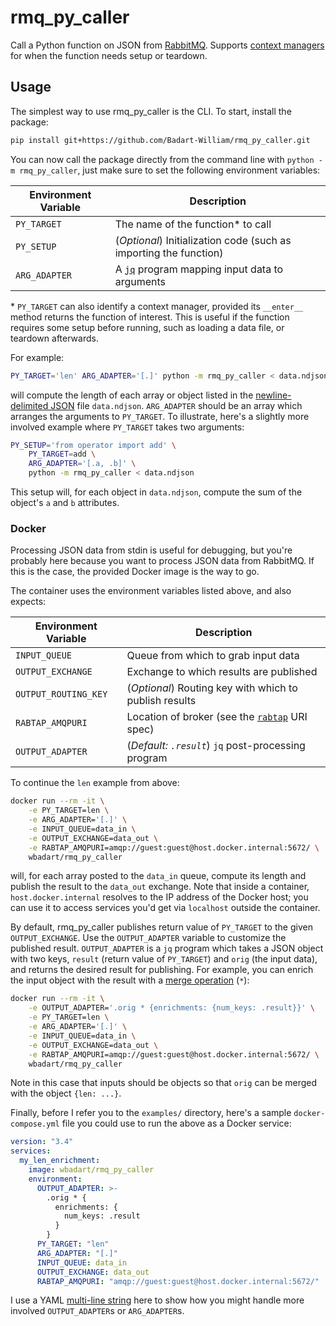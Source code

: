 # rmq_py_caller

Call a Python function on JSON from [RabbitMQ][rmq]. Supports [context
managers][ctx] for when the function needs setup or teardown.

[ctx]: https://docs.python.org/3/library/contextlib.html
[rmq]: https://www.rabbitmq.com

## Usage

The simplest way to use rmq_py_caller is the CLI. To start, install the
package:

```sh
pip install git+https://github.com/Badart-William/rmq_py_caller.git
```

You can now call the package directly from the command line with `python -m
rmq_py_caller`, just make sure to set the following environment variables:

Environment Variable | Description
---------------------|------------
`PY_TARGET`   | The name of the function* to call
`PY_SETUP`    | (_Optional_) Initialization code (such as importing the function)
`ARG_ADAPTER` | A [`jq`][jq] program mapping input data to arguments

[jq]: https://stedolan.github.io/jq

\* `PY_TARGET` can also identify a context manager, provided its `__enter__`
method returns the function of interest. This is useful if the function
requires some setup before running, such as loading a data file, or teardown afterwards.

For example:

```sh
PY_TARGET='len' ARG_ADAPTER='[.]' python -m rmq_py_caller < data.ndjson
```

will compute the length of each array or object listed in the
[newline-delimited JSON][ndjson] file `data.ndjson`. `ARG_ADAPTER` should be an
array which arranges the arguments to `PY_TARGET`. To illustrate, here's a
slightly more involved example where `PY_TARGET` takes two arguments:

```sh
PY_SETUP='from operator import add' \
    PY_TARGET=add \
    ARG_ADAPTER='[.a, .b]' \
    python -m rmq_py_caller < data.ndjson
```

This setup will, for each object in `data.ndjson`, compute the sum of the
object's `a` and `b` attributes.

[ndjson]: http://ndjson.org

### Docker

Processing JSON data from stdin is useful for debugging, but you're probably
here because you want to process JSON data from RabbitMQ. If this is the case,
the provided Docker image is the way to go.

The container uses the environment variables listed above, and also expects:

Environment Variable | Description
---------------------|------------
`INPUT_QUEUE`        | Queue from which to grab input data
`OUTPUT_EXCHANGE`    | Exchange to which results are published
`OUTPUT_ROUTING_KEY` | (_Optional_) Routing key with which to publish results
`RABTAP_AMQPURI`     | Location of broker (see the [`rabtap`][rabtap uri] URI spec)
`OUTPUT_ADAPTER`     | (_Default: `.result`_) `jq` post-processing program

[rabtap uri]: https://github.com/jandelgado/rabtap#broker-uri-specification

To continue the `len` example from above:

```sh
docker run --rm -it \
    -e PY_TARGET=len \
    -e ARG_ADAPTER='[.]' \
    -e INPUT_QUEUE=data_in \
    -e OUTPUT_EXCHANGE=data_out \
    -e RABTAP_AMQPURI=amqp://guest:guest@host.docker.internal:5672/ \
    wbadart/rmq_py_caller
```

will, for each array posted to the `data_in` queue, compute its length and
publish the result to the `data_out` exchange. Note that inside a container,
`host.docker.internal` resolves to the IP address of the Docker host; you can
use it to access services you'd get via `localhost` outside the container.

By default, rmq_py_caller publishes return value of `PY_TARGET` to the given
`OUTPUT_EXCHANGE`. Use the `OUTPUT_ADAPTER` variable to customize the published
result. `OUTPUT_ADAPTER` is a `jq` program which takes a JSON object with two
keys, `result` (return value of `PY_TARGET`) and `orig` (the input data), and
returns the desired result for publishing. For example, you can enrich the
input object with the result with a [merge operation][merge] (`*`):

```sh
docker run --rm -it \
    -e OUTPUT_ADAPTER='.orig * {enrichments: {num_keys: .result}}' \
    -e PY_TARGET=len \
    -e ARG_ADAPTER='[.]' \
    -e INPUT_QUEUE=data_in \
    -e OUTPUT_EXCHANGE=data_out \
    -e RABTAP_AMQPURI=amqp://guest:guest@host.docker.internal:5672/ \
    wbadart/rmq_py_caller
```

Note in this case that inputs should be objects so that `orig` can be merged
with the object `{len: ...}`.

[merge]: https://stedolan.github.io/jq/manual/#Addition:+

Finally, before I refer you to the `examples/` directory, here's a sample
`docker-compose.yml` file you could use to run the above as a Docker service:

```yaml
version: "3.4"
services:
  my_len_enrichment:
    image: wbadart/rmq_py_caller
    environment:
      OUTPUT_ADAPTER: >-
        .orig * {
          enrichments: {
            num_keys: .result
          }
        }
      PY_TARGET: "len"
      ARG_ADAPTER: "[.]"
      INPUT_QUEUE: data_in
      OUTPUT_EXCHANGE: data_out
      RABTAP_AMQPURI: "amqp://guest:guest@host.docker.internal:5672/"
```

I use a YAML [multi-line string][multi] here to show how you might handle more
involved `OUTPUT_ADAPTER`s or `ARG_ADAPTER`s.

[multi]: https://yaml-multiline.info
